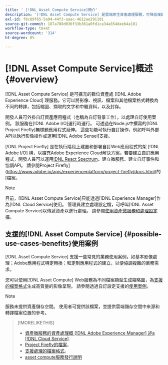 ```yaml
---
title: ' [!DNL Asset Compute Service]簡介'
description: '[!DNL Asset Compute Service] 是雲端原生資產處理服務，可降低複雜性並改善可擴充性。'
exl-id: f8c89f65-5a94-44f3-aaac-4612ae291101
source-git-commit: 187a788d036f33b361a0fd1ca34a854daeb4a101
workflow-type: tm+mt
source-wordcount: '314'
ht-degree: 0%

---
```


# [!DNL Asset Compute Service]概述 {#overview}

[!DNL Asset Compute Service] 是可擴充的數位資產處 [!DNL Adobe Experience Cloud] 理服務。它可以將影像、視訊、檔案和其他檔案格式轉換為不同的轉譯，包括縮圖、擷取的文字和中繼資料，以及封存。

開發人員可外掛自訂資產應用程式（也稱為自訂背景工作），以處理自訂使用案例。 該服務在[!DNL Adobe I/O]運行時運行。 可透過在Node.js中撰寫的[!DNL Project Firefly]無標題應用程式延伸。 這些功能可執行自訂操作，例如呼叫外部API以執行影像操作或運用[!DNL Adobe Sensei]支援。

[!DNL Project Firefly] 是在執行階段上建置和部署自訂Web應用程式的架 [!DNL Adobe I/O] 構，以擴充Adobe Experience Cloud解決方案。若要建立自訂應用程式，開發人員可以運用[!DNL React Spectrum](Adobe的UI工具包)、建立微服務、建立自訂事件和協調API。 請參閱Project Firefly](https://www.adobe.io/apis/experienceplatform/project-firefly/docs.html)的[檔案。

>[!NOTE]
>
>目前，[!DNL Asset Compute Service]只能透過[!DNL Experience Manager]作為[!DNL Cloud Service]使用。 管理員建立處理設定檔，可呼叫[!DNL Asset Compute Service]以傳遞資產以進行處理。 請參閱[使用資產微服務和處理設定檔](https://experienceleague.adobe.com/docs/experience-manager-cloud-service/assets/manage/asset-microservices-configure-and-use.html)。

## 支援的[!DNL Asset Compute Service] {#possible-use-cases-benefits}使用案例

[!DNL Asset Compute Service] 支援一些常見的業務使用案例，如基本影像處理；Adobe應用程式特定轉換；和定制應用程式的建立，以便協調複雜的業務需求。

您可以使用[!DNL Asset Compute] Web服務為不同檔案類型生成縮略圖，為[支援的檔案格式](https://experienceleague.adobe.com/docs/experience-manager-cloud-service/assets/file-format-support.html)生成高質量的影像呈現。 請參閱透過自訂設定支援的[使用案例](https://experienceleague.adobe.com/docs/experience-manager-cloud-service/assets/manage/asset-microservices-configure-and-use.html)。

>[!NOTE]
>
>服務未提供資產儲存空間。 使用者可提供該檔案，並提供雲端儲存空間中來源和轉譯檔案位置的參考。

<!-- TBD: Should this be mentioned in the docs?

|Asset Compute Service does not do this|Expectations from implementing client|
|---|---|
| Binary uploads or API-based asset ingestion. | Use other methods to ingest assets. |
| Store binaries or any persisted data across processing requests.| Each request is independent so treat it as a standalone request by sharing binary and processing instructions. |
| Store any configurations such as processing rules or settings for a user or an organization's account. | Add processing request to each request/instruction. |
| Direct event handling of asset creation events from storage systems and processing completed notifications, and errors. | Use [!DNL Adobe I/O] Events and other methods. |

-->

>[!MORELIKETHIS]
>
>* [資產微服務的資產處理概 [!DNL Adobe Experience Manager] 述a [!DNL Cloud Service]](https://experienceleague.adobe.com/docs/experience-manager-cloud-service/assets/asset-microservices-overview.html).
>* [Project Firefly的檔案](https://www.adobe.io/apis/experienceplatform/project-firefly/docs.html)。
>* [支援處理的檔案格式](https://experienceleague.adobe.com/docs/experience-manager-cloud-service/assets/file-format-support.html)。
>* [asset compute服務發行說明](release-notes.md)


<!-- **TBD:**
* Clarify the service can only be used within AEM as Cloud Service. The docs provided as context for custom application developers. Not to be used as a standalone service.
  ** and API as that plays a role in custom applications (accepting standard params, invoking Nui itself in the future, etc. (this is an outlook))

* link to aem as cloud service docs on asset ingestion and customization with processing profiles.
-->
